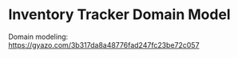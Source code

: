 # Inventory Tracker Domain Model

Domain modeling: https://gyazo.com/3b317da8a48776fad247fc23be72c057


